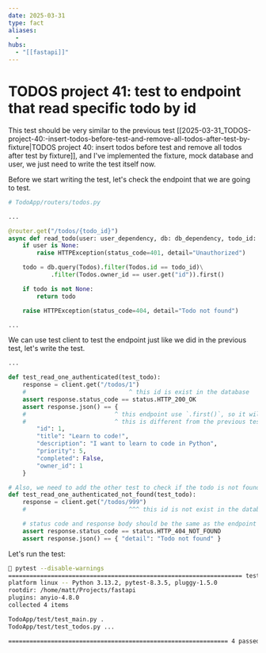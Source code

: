 ```yaml
---
date: 2025-03-31
type: fact
aliases:
  -
hubs:
  - "[[fastapi]]"
---
```


# TODOS project 41: test to endpoint that read specific todo by id

This test should be very similar to the previous test [[2025-03-31_TODOS-project-40:-insert-todos-before-test-and-remove-all-todos-after-test-by-fixture|TODOS project 40: insert todos before test and remove all todos after test by fixture]], and I've implemented the fixture, mock database and user, we just need to write the test itself now.

Before we start writing the test, let's check the endpoint that we are going to test.

```py
# TodoApp/routers/todos.py

...

@router.get("/todos/{todo_id}")
async def read_todo(user: user_dependency, db: db_dependency, todo_id: int):
    if user is None:
        raise HTTPException(status_code=401, detail="Unauthorized")

    todo = db.query(Todos).filter(Todos.id == todo_id)\
            .filter(Todos.owner_id == user.get("id")).first()

    if todo is not None:
        return todo

    raise HTTPException(status_code=404, detail="Todo not found")

...

```

We can use test client to test the endpoint just like we did in the previous test, let's write the test.

```py
...

def test_read_one_authenticated(test_todo):
    response = client.get("/todos/1")
    #                             ^ this id is exist in the database
    assert response.status_code == status.HTTP_200_OK
    assert response.json() == {
    #                         ^ this endpoint use `.first()`, so it will return the object instead of list
    #                         ^ this is different from the previous test (test_read_all_authenticated), be careful
        "id": 1,
        "title": "Learn to code!",
        "description": "I want to learn to code in Python",
        "priority": 5,
        "completed": False,
        "owner_id": 1
    }

# Also, we need to add the other test to check if the todo is not found.
def test_read_one_authenticated_not_found(test_todo):
    response = client.get("/todos/999")
    #                             ^^^ this id is not exist in the database

    # status code and response body should be the same as the endpoint implementation
    assert response.status_code == status.HTTP_404_NOT_FOUND
    assert response.json() == { "detail": "Todo not found" }

```

Let's run the test:

```sh
 pytest --disable-warnings
================================================================== test session starts ===================================================================
platform linux -- Python 3.13.2, pytest-8.3.5, pluggy-1.5.0
rootdir: /home/matt/Projects/fastapi
plugins: anyio-4.8.0
collected 4 items                                                                                                                                        

TodoApp/test/test_main.py .                                                                                                                        [ 25%]
TodoApp/test/test_todos.py ...                                                                                                                     [100%]

============================================================== 4 passed, 1 warning in 0.48s ==============================================================

```
